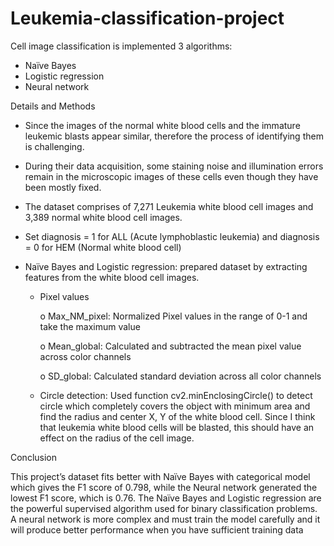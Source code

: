 # Leukemia-classification-project
Cell image classification is implemented 3 algorithms: 

- Naïve Bayes
- Logistic regression
- Neural network

Details and Methods

- Since the images of the normal white blood cells and the immature leukemic blasts appear similar, therefore the process of identifying them is challenging.

- During their data acquisition, some staining noise and illumination errors remain in the microscopic images of these cells even though they have been mostly fixed.

- The dataset comprises of 7,271 Leukemia white blood cell images and 3,389 normal white blood cell images.

- Set diagnosis = 1 for ALL (Acute lymphoblastic leukemia) and diagnosis = 0 for HEM (Normal white blood cell)

- Naïve Bayes and Logistic regression: prepared dataset by extracting features from the white blood cell images.

  - Pixel values
  
      o Max_NM_pixel: Normalized Pixel values in the range of 0-1 and take the maximum value
      
      o Mean_global: Calculated and subtracted the mean pixel value across color channels
      
      o SD_global: Calculated standard deviation across all color channels
      
  - Circle detection: Used function cv2.minEnclosingCircle() to detect circle which completely covers the object with minimum area and find the radius and 
  center X, Y of the white blood cell. Since I think that leukemia white blood cells will be blasted, this should have an effect on the radius of the cell image.
  
Conclusion

  This project’s dataset fits better with Naïve Bayes with categorical model which gives the F1 score of 0.798, while the Neural network generated the lowest F1 score, which is 0.76. The Naïve Bayes and Logistic regression are the powerful supervised algorithm used for binary classification problems. A neural network is more complex and must train the model carefully and it will produce better performance when you have sufficient training data
